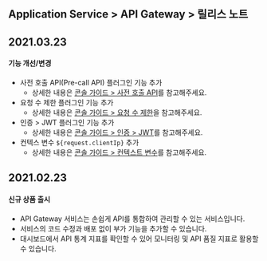 ## Application Service > API Gateway > 릴리스 노트

## 2021.03.23
#### 기능 개선/변경
* 사전 호출 API(Pre-call API) 플러그인 기능 추가
    * 상세한 내용은 <a href="/ko/Application%20Service/API%20Gateway/ko/console-guide/#api-pre-call-api)" target="_blank">콘솔 가이드 > 사전 호출 API</a>를 참고해주세요.
* 요청 수 제한 플러그인 기능 추가
    * 상세한 내용은 <a href="/ko/Application%20Service/API%20Gateway/ko/console-guide/#_18" target="_blank">콘솔 가이드 > 요청 수 제한</a>을 참고해주세요.
* 인증 > JWT 플러그인 기능 추가
    * 상세한 내용은 <a href="/ko/Application%20Service/API%20Gateway/ko/console-guide/#jwt" target="_blank">콘솔 가이드 > 인증 > JWT</a>를 참고해주세요.
* 컨텍스 변수 `${request.clientIp}` 추가
    * 상세한 내용은 <a href="/ko/Application%20Service/API%20Gateway/ko/console-guide/#_8" target="_blank">콘솔 가이드 > 컨텍스트 변수</a>를 참고해주세요.

## 2021.02.23
#### 신규 상품 출시 
* API Gateway 서비스는 손쉽게 API를 통합하여 관리할 수 있는 서비스입니다.
* 서비스의 코드 수정과 배포 없이 부가 기능을 추가할 수 있습니다.
* 대시보드에서 API 통계 지표를 확인할 수 있어 모니터링 및 API 품질 지표로 활용할 수 있습니다.